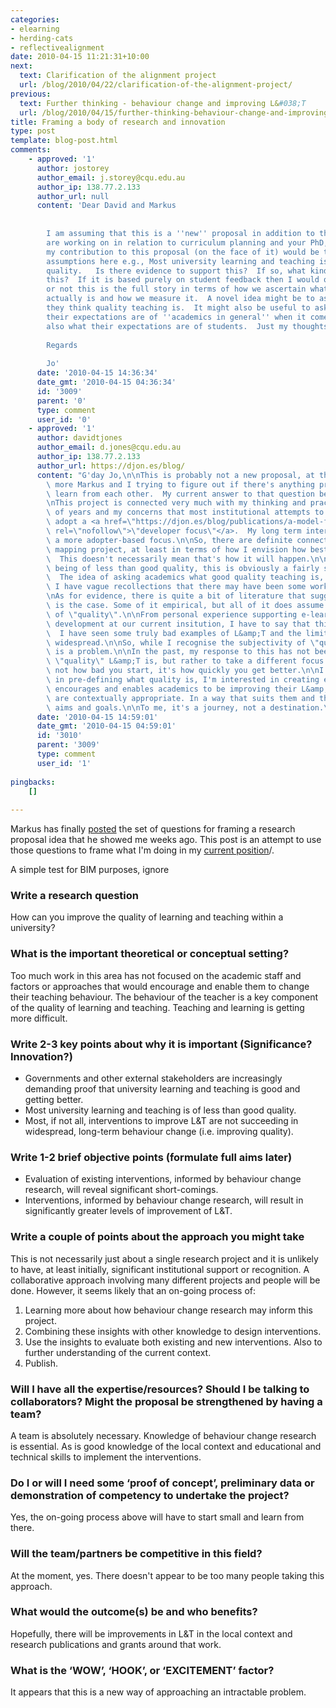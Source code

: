 ```yaml
---
categories:
- elearning
- herding-cats
- reflectivealignment
date: 2010-04-15 11:21:31+10:00
next:
  text: Clarification of the alignment project
  url: /blog/2010/04/22/clarification-of-the-alignment-project/
previous:
  text: Further thinking - behaviour change and improving L&#038;T
  url: /blog/2010/04/15/further-thinking-behaviour-change-and-improving-lt/
title: Framing a body of research and innovation
type: post
template: blog-post.html
comments:
    - approved: '1'
      author: jostorey
      author_email: j.storey@cqu.edu.au
      author_ip: 138.77.2.133
      author_url: null
      content: 'Dear David and Markus
    
    
        I am assuming that this is a ''new'' proposal in addition to the stuff that we
        are working on in relation to curriculum planning and your PhD, David.  I guess
        my contribution to this proposal (on the face of it) would be that there are many
        assumptions here e.g., Most university learning and teaching is of less than good
        quality.   Is there evidence to support this?  If so, what kind of evidence is
        this?  If it is based purely on student feedback then I would question whether
        or not this is the full story in terms of how we ascertain what quality teaching
        actually is and how we measure it.  A novel idea might be to ask academics what
        they think quality teaching is.  It might also be useful to ask academics what
        their expectations are of ''academics in general'' when it comes to teaching and
        also what their expectations are of students.  Just my thoughts.
    
        Regards
    
        Jo'
      date: '2010-04-15 14:36:34'
      date_gmt: '2010-04-15 04:36:34'
      id: '3009'
      parent: '0'
      type: comment
      user_id: '0'
    - approved: '1'
      author: davidtjones
      author_email: d.jones@cqu.edu.au
      author_ip: 138.77.2.133
      author_url: https://djon.es/blog/
      content: "G'day Jo,\n\nThis is probably not a new proposal, at the moment it's probably\
        \ more Markus and I trying to figure out if there's anything productive we can\
        \ learn from each other.  My current answer to that question being an affirmative.\n\
        \nThis project is connected very much with my thinking and practice over a number\
        \ of years and my concerns that most institutional attempts to improve L&amp;T\
        \ adopt a <a href=\"https://djon.es/blog/publications/a-model-for-the-design-of-web-based-systems-that-supports-adoption-appropriation-and-evolution/\"\
        \ rel=\"nofollow\">\"developer focus\"</a>.  My long term interest is how to take\
        \ a more adopter-based focus.\n\nSo, there are definite connections with the curriculum\
        \ mapping project, at least in terms of how I envision how best to implement it.\
        \  This doesn't necessarily mean that's how it will happen.\n\nAs for most L&amp;T\
        \ being of less than good quality, this is obviously a fairly subjective area.\
        \  The idea of asking academics what good quality teaching is, is a good one.\
        \ I have vague recollections that there may have been some work in this area.\n\
        \nAs for evidence, there is quite a bit of literature that suggests that this\
        \ is the case. Some of it empirical, but all of it does assume a pre-defined notion\
        \ of \"quality\".\n\nFrom personal experience supporting e-learning and materials\
        \ development at our current insitution, I have to say that this observation holds.\
        \  I have seen some truly bad examples of L&amp;T and the limited quality is quite\
        \ widespread.\n\nSo, while I recognise the subjectivity of \"quality\", there\
        \ is a problem.\n\nIn the past, my response to this has not been to define what\
        \ \"quality\" L&amp;T is, but rather to take a different focus.\n\n         It's\
        \ not how bad you start, it's how quickly you get better.\n\nI'm not interested\
        \ in pre-defining what quality is, I'm interested in creating environment that\
        \ encourages and enables academics to be improving their L&amp;T in ways that\
        \ are contextually appropriate. In a way that suits them and their strengths,\
        \ aims and goals.\n\nTo me, it's a journey, not a destination.\n\nDavid."
      date: '2010-04-15 14:59:01'
      date_gmt: '2010-04-15 04:59:01'
      id: '3010'
      parent: '3009'
      type: comment
      user_id: '1'
    
pingbacks:
    []
    
---
```

Markus has finally [posted](http://mathehu.wordpress.com/2010/04/14/framing-a-research-proposal-idea/) the set of questions for framing a research proposal idea that he showed me weeks ago. This post is an attempt to use those questions to frame what I'm doing in my [current position](/blog/2009/08/20/elearning-and-innovation-specialist-report-1-4-20-august)/.

A simple test for BIM purposes, ignore

### Write a research question

How can you improve the quality of learning and teaching within a university?

### What is the important theoretical or conceptual setting?

Too much work in this area has not focused on the academic staff and factors or approaches that would encourage and enable them to change their teaching behaviour. The behaviour of the teacher is a key component of the quality of learning and teaching. Teaching and learning is getting more difficult.

### Write 2-3 key points about why it is important (Significance? Innovation?)

- Governments and other external stakeholders are increasingly demanding proof that university learning and teaching is good and getting better.
- Most university learning and teaching is of less than good quality.
- Most, if not all, interventions to improve L&T are not succeeding in widespread, long-term behaviour change (i.e. improving quality).

### Write 1-2 brief objective points (formulate full aims later)

- Evaluation of existing interventions, informed by behaviour change research, will reveal significant short-comings.
- Interventions, informed by behaviour change research, will result in significantly greater levels of improvement of L&T.

### Write a couple of points about the approach you might take

This is not necessarily just about a single research project and it is unlikely to have, at least initially, significant institutional support or recognition. A collaborative approach involving many different projects and people will be done. However, it seems likely that an on-going process of:

1. Learning more about how behaviour change research may inform this project.
2. Combining these insights with other knowledge to design interventions.
3. Use the insights to evaluate both existing and new interventions. Also to further understanding of the current context.
4. Publish.

### Will I have all the expertise/resources? Should I be talking to collaborators? Might the proposal be strengthened by having a team?

A team is absolutely necessary. Knowledge of behaviour change research is essential. As is good knowledge of the local context and educational and technical skills to implement the interventions.

### Do I or will I need some ‘proof of concept’, preliminary data or demonstration of competency to undertake the project?

Yes, the on-going process above will have to start small and learn from there.

### Will the team/partners be competitive in this field?

At the moment, yes. There doesn't appear to be too many people taking this approach.

### What would the outcome(s) be and who benefits?

Hopefully, there will be improvements in L&T in the local context and research publications and grants around that work.

### What is the ‘WOW’, ‘HOOK’, or ‘EXCITEMENT’ factor?

It appears that this is a new way of approaching an intractable problem.